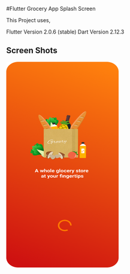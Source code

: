 #Flutter Grocery App Splash Screen

This Project uses,

Flutter Version	2.0.6 (stable)
Dart Version	2.12.3

## Screen Shots

<img src="https://raw.githubusercontent.com/nshibu/Flutter-Grocery-App-Splash-Screen/master/screenshots/splash%20screen.png" alt="Flutter Grocery App Splash Screen" width="300" height="550">
